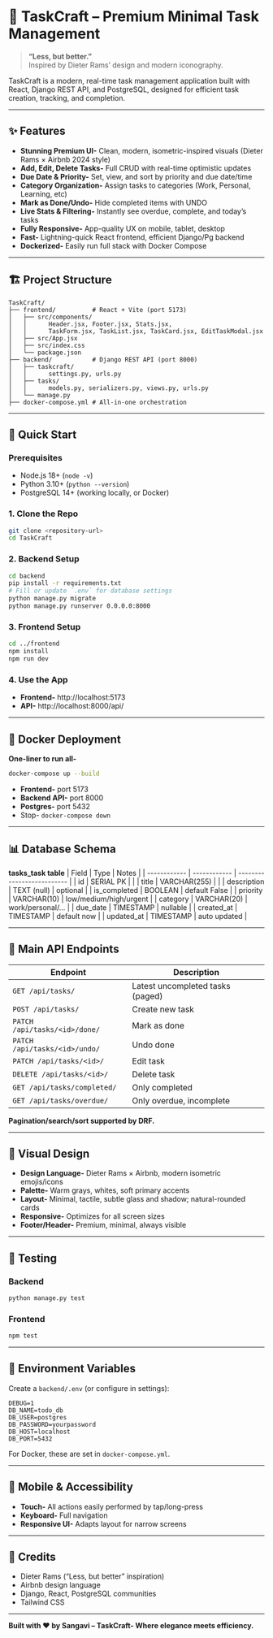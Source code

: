 # 🎯 TaskCraft – Premium Minimal Task Management

> **“Less, but better.”**  
> Inspired by Dieter Rams’ design and modern iconography.

TaskCraft is a modern, real-time task management application built with React, Django REST API, and PostgreSQL, designed for efficient task creation, tracking, and completion.

---

## ✨ Features

- **Stunning Premium UI-** Clean, modern, isometric-inspired visuals (Dieter Rams × Airbnb 2024 style)
- **Add, Edit, Delete Tasks-** Full CRUD with real-time optimistic updates
- **Due Date & Priority-** Set, view, and sort by priority and due date/time
- **Category Organization-** Assign tasks to categories (Work, Personal, Learning, etc)
- **Mark as Done/Undo-** Hide completed items with UNDO
- **Live Stats & Filtering-** Instantly see overdue, complete, and today’s tasks
- **Fully Responsive-** App-quality UX on mobile, tablet, desktop
- **Fast-** Lightning-quick React frontend, efficient Django/Pg backend
- **Dockerized-** Easily run full stack with Docker Compose

---

## 🏗️ Project Structure

```
TaskCraft/
├── frontend/          # React + Vite (port 5173)
│   ├── src/components/
│   │      Header.jsx, Footer.jsx, Stats.jsx,
│   │      TaskForm.jsx, TaskList.jsx, TaskCard.jsx, EditTaskModal.jsx
│   ├── src/App.jsx
│   ├── src/index.css
│   └── package.json
├── backend/           # Django REST API (port 8000)
│   ├── taskcraft/
│   │      settings.py, urls.py
│   ├── tasks/
│   │      models.py, serializers.py, views.py, urls.py
│   └── manage.py
├── docker-compose.yml # All-in-one orchestration
```

---

## 🚀 Quick Start

### Prerequisites

- Node.js 18+ (`node -v`)
- Python 3.10+ (`python --version`)
- PostgreSQL 14+ (working locally, or Docker)

### 1. Clone the Repo

```bash
git clone <repository-url>
cd TaskCraft
```

### 2. Backend Setup

```bash
cd backend
pip install -r requirements.txt
# Fill or update `.env` for database settings
python manage.py migrate
python manage.py runserver 0.0.0.0:8000
```

### 3. Frontend Setup

```bash
cd ../frontend
npm install
npm run dev
```

### 4. Use the App

- **Frontend-** http://localhost:5173
- **API-** http://localhost:8000/api/

---

## 🐳 Docker Deployment

**One-liner to run all-**
```bash
docker-compose up --build
```

- **Frontend-** port 5173
- **Backend API-** port 8000
- **Postgres-** port 5432
- Stop- `docker-compose down`

---

## 📊 Database Schema

**tasks_task table**
| Field        | Type         | Notes                      |
| ------------ | ------------ | -------------------------- |
| id           | SERIAL PK    |                            |
| title        | VARCHAR(255) |                            |
| description  | TEXT (null)  | optional                   |
| is_completed | BOOLEAN      | default False              |
| priority     | VARCHAR(10)  | low/medium/high/urgent     |
| category     | VARCHAR(20)  | work/personal/…            |
| due_date     | TIMESTAMP    | nullable                   |
| created_at   | TIMESTAMP    | default now                |
| updated_at   | TIMESTAMP    | auto updated               |

---

## 🔌 Main API Endpoints

| Endpoint                       | Description                      |
| ------------------------------ | -------------------------------- |
| `GET /api/tasks/`              | Latest uncompleted tasks (paged) |
| `POST /api/tasks/`             | Create new task                  |
| `PATCH /api/tasks/<id>/done/`  | Mark as done                     |
| `PATCH /api/tasks/<id>/undo/`  | Undo done                        |
| `PATCH /api/tasks/<id>/`       | Edit task                        |
| `DELETE /api/tasks/<id>/`      | Delete task                      |
| `GET /api/tasks/completed/`    | Only completed                   |
| `GET /api/tasks/overdue/`      | Only overdue, incomplete         |

**Pagination/search/sort supported by DRF.**

---

## 🎨 Visual Design

- **Design Language-** Dieter Rams × Airbnb, modern isometric emojis/icons
- **Palette-** Warm grays, whites, soft primary accents
- **Layout-** Minimal, tactile, subtle glass and shadow; natural-rounded cards
- **Responsive-** Optimizes for all screen sizes
- **Footer/Header-** Premium, minimal, always visible

---

## 🧪 Testing

### Backend

```bash
python manage.py test
```

### Frontend

```bash
npm test
```

---

## 🔧 Environment Variables

Create a `backend/.env` (or configure in settings):

```
DEBUG=1
DB_NAME=todo_db
DB_USER=postgres
DB_PASSWORD=yourpassword
DB_HOST=localhost
DB_PORT=5432
```
For Docker, these are set in `docker-compose.yml`.

---

## 📱 Mobile & Accessibility

- **Touch-** All actions easily performed by tap/long-press
- **Keyboard-** Full navigation
- **Responsive UI-** Adapts layout for narrow screens

---

## 🙏 Credits

- Dieter Rams (“Less, but better” inspiration)
- Airbnb design language
- Django, React, PostgreSQL communities
- Tailwind CSS

---


**Built with ❤️ by Sangavi – TaskCraft- Where elegance meets efficiency.**
